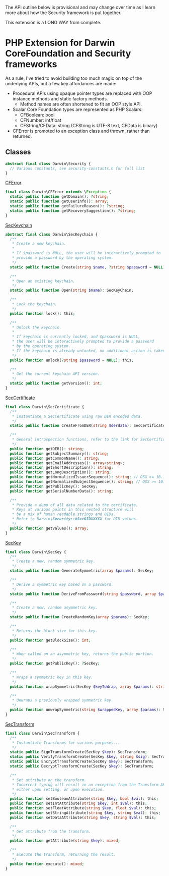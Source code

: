 The API outline below is provisional and may change over time
as I learn more about how the Security framework is put together.

This extension is a LONG WAY from complete.

# PHP Extension for Darwin CoreFoundation and Security frameworks

As a rule, I've tried to avoid building too much magic on top of the underlying APIs,
but a few key affordances are made:

  * Procedural APIs using opaque pointer types are replaced with OOP instance methods and static factory methods.
    * Method names are often shortened to fit an OOP style API.
  * Scalar Core Foundation types are represented as PHP Scalars:
    * CFBoolean: bool
    * CFNumber: int/float
    * CFString/CFData: string (CFString is UTF-8 text, CFData is binary)
  * CFError is promoted to an exception class and thrown, rather than returned.

## Classes

```php
abstract final class Darwin\Security {
  // Various constants, see security-constants.h for full list
}
```

[CFError](https://developer.apple.com/documentation/corefoundation/cferror-ru8)
```php
final class Darwin\CFError extends \Exception {
  static public function getDomain(): ?string;
  static public function getUserInfo(): array;
  static public function getFailureReason(): ?string;
  static public function getRecoverySuggestion(): ?string;
}
```

[SecKeychain](https://developer.apple.com/documentation/security/seckeychain)
```php
abstract final class Darwin\SecKeychain {
  /**
   * Create a new keychain.
   *
   * If $password is NULL, the user will be interactively prompted to
   * provide a password by the operating system.
   */
  static public function Create(string $name, ?string $password = NULL): SecKeychain;

  /**
   * Open an existing keychain.
   */
  static public function Open(string $name): SecKeyChain;

  /**
   * Lock the keychain.
   */
  public function lock(): this;

  /**
   * Unlock the keychain.
   *
   * If keychain is currently locked, and $password is NULL,
   * the user will be interactively prompted to provide a password
   * by the operating systen.
   * If the keychain is already unlocked, no additional action is taken.
   */
  public function unlock(?string $password = NULL): this;

  /**
   * Get the current keychain API version.
   */
  static public function getVersion(): int;
}
```

[SecCertificate](https://developer.apple.com/documentation/security/seccertificate)
```php
final class Darwin\SecCertificate {
  /**
   * Instantiate a SecCertificate using raw DER encoded data.
   */
  static public function CreateFromDER(string $derdata): SecCertificate;

  /**
   * General introspection functions, refer to the link for SecCertificate above for details.
   */
  public function getDER(): string;
  public function getSubjectSummary(): string;
  public function getCommonName(): string;
  public function getEmailAddresses(): array<string>;
  public function getShortDescription(): string;
  public function getLongDescription(): string;
  public function getNormalizedIssuerSequence(): string; // OSX >= 10.12.4
  public function getNormalizedSubjectSequence(): string; // OSX >= 10.12.4
  public function getPublicKey(): SecKey;
  public function getSerialNumberData(): string;

  /**
   * Provide a dump of all data related to the certificate.
   * Keys at various points in this nested structure will
   * be a mix of human readable strings and OIDs.
   * Refer to Darwin\Security::kSecOIDXXXXX for OID values.
   */
  public function getValues(): array;
}
```

[SecKey](https://developer.apple.com/documentation/security/certificate_key_and_trust_services/keys)
```php
final class Darwin\SecKey {
  /**
   * Create a new, random symmetric key.
   */
  static public function GenerateSymmetric(array $params): SecKey;

  /**
   * Derive a symmetric key based on a password.
   */
  static public function DeriveFromPassword(string $password, array $params): SecKey;

  /**
   * Create a new, random asymmetric key.
   */
  static public function CreateRandomKey(array $params): SecKey;

  /**
   * Returns the block size for this key.
   */
  public function getBlockSize(): int;

  /**
   * When called on an asymmetric key, returns the public portion.
   */
  public function getPublicKey(): ?SecKey;

  /**
   * Wraps a symmetric key in this key.
   */
  public function wrapSymmetric(SecKey $keyToWrap, array $params): string;

  /**
   * Unwraps a previously wrapped symmetric key.
   */
  public function unwrapSymmetric(string $wrappedKey, array $params): SecKey;
}
```

[SecTransform](https://developer.apple.com/documentation/security/security_transforms)
```php
final class Darwin\SecTransform {
  /**
   * Instantiate Transforms for various purposes...
   */
  static public SignTransformCreate(SecKey $key): SecTransform;
  static public VerifyTransformCreate(SecKey $key, string $sig): SecTransform;
  static public EncryptTransformCreate(SecKey $key): SecTransform;
  static public DecryptTransformCreate(SecKey $key): SecTransform;

  /**
   * Set attribute on the transform.
   * Incorrect typing will result in an exception from the Transform API
   * either upon setting, or upon execution.
   */
  public function setBooleanAttribute(string $key, bool $val): this;
  public function setIntAttribute(string $key, int $val): this;
  public function setFloatAttribute(string $key, float $val): this;
  public function setStringAttribute(string $key, string $val): this;
  public function setDataAttribute(string $key, string $val): this;

  /**
   * Get attribute from the transform.
   */
  public function getAttribute(string $key): mixed;

  /**
   * Execute the transform, returning the result.
   */
  public function execute(): mixed;
}
```
